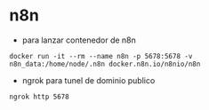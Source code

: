 # n8n

- para lanzar contenedor de n8n

```
docker run -it --rm --name n8n -p 5678:5678 -v n8n_data:/home/node/.n8n docker.n8n.io/n8nio/n8n
```

- ngrok para tunel de dominio publico

```
ngrok http 5678
```


